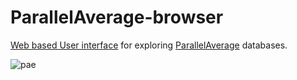 # ParallelAverage-browser
[Web based User interface](https://heikoburau.github.io/ParallelAverage-browser/) for exploring [ParallelAverage](https://github.com/Heikman/ParallelAverage) databases.

![pae](https://user-images.githubusercontent.com/5159590/146454301-c7a988eb-6d6d-428f-ac68-2c02156b8906.gif)
